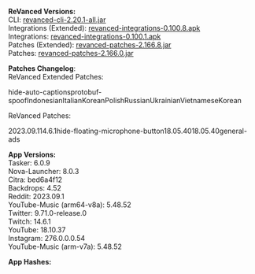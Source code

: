**ReVanced Versions:**  
CLI: [revanced-cli-2.20.1-all.jar](https://github.com/revanced/revanced-cli/releases/tag/v2.20.1)  
Integrations (Extended): [revanced-integrations-0.100.8.apk](https://github.com/inotia00/revanced-integrations/releases/tag/v0.100.8)  
Integrations: [revanced-integrations-0.100.1.apk](https://github.com/revanced/revanced-integrations/releases/tag/v0.100.1)  
Patches (Extended): [revanced-patches-2.166.8.jar](https://github.com/inotia00/revanced-patches/releases/tag/v2.166.8)  
Patches: [revanced-patches-2.166.0.jar](https://github.com/revanced/revanced-patches/releases/tag/v2.166.0)  

**Patches Changelog**:   
ReVanced Extended Patches:  

hide-auto-captionsprotobuf-spoofIndonesianItalianKoreanPolishRussianUkrainianVietnameseKorean
  
ReVanced Patches:   

2023.09.114.6.1hide-floating-microphone-button18.05.4018.05.40general-ads
  
**App Versions:**  
Tasker: 6.0.9  
Nova-Launcher: 8.0.3  
Citra: bed6a4f12  
Backdrops: 4.52  
Reddit: 2023.09.1  
YouTube-Music (arm64-v8a): 5.48.52  
Twitter: 9.71.0-release.0  
Twitch: 14.6.1  
YouTube: 18.10.37  
Instagram: 276.0.0.0.54  
YouTube-Music (arm-v7a): 5.48.52  

**App Hashes:**  
  

